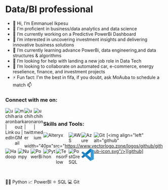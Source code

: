 # Data/BI professional

- 👋 Hi, I’m Emmanuel Ikpesu
- 👋 I'm proficient in business/data analytics and data science
- 🔭 I’m currently working on a Predictive PowerBi Dashboard
- 👀 I’m interested in  uncovering investment insights and delivering innovative business solutions
- 🌱 I’m currently learning advance PowerBi, data engineering,and data structures & algorithms
- 🤔 I’m looking for help with landing a new job role in Data Tech
- 💞️ I’m looking to collaborate on automated car, e-commerce, energy reselience, finance, and investment projects
- ⚡ Fun fact: I'm the best in fifa, if you doubt, ask MoAuba to schedule a match
📫
### Connect with me on: 

[<img align="left" alt="uchiharon | LinkedIn" width="30px" src="https://camo.githubusercontent.com/c8a9c5b414cd812ad6a97a46c29af67239ddaeae08c41724ff7d945fb4c047e5/68747470733a2f2f6564656e742e6769746875622e696f2f537570657254696e7949636f6e732f696d616765732f7376672f6c696e6b6564696e2e737667" />][linkedin]
<a href="mailto:emmanarutops2@gmail.com"><img align="left" alt="mariabarkouzou | GMail" width="30px" src="https://camo.githubusercontent.com/4a3dd8d10a27c272fd04b2ce8ed1a130606f95ea6a76b5e19ce8b642faa18c27/68747470733a2f2f6564656e742e6769746875622e696f2f537570657254696e7949636f6e732f696d616765732f7376672f676d61696c2e737667" />
[<img align="left" alt="uchiharon | twitter" width="30px"
src="https://www.vectorlogo.zone/logos/twitter/twitter-tile.svg" />][twitter]
[<img align="left" alt="uchiharon | medium" width="30px"
src="https://www.vectorlogo.zone/logos/medium/medium-icon.svg" />][medium]

  <br/>

  

### Skills and Tools:


  
[<img align="left" alt="Alteryx" width="80px" src="https://iconape.com/wp-content/files/jq/351784/svg/351784.svg"/>][github]
[<img align="left" alt="AWS" width="40px" src="https://www.vectorlogo.zone/logos/amazon_aws/amazon_aws-icon.svg"/>][github]
[<img align="left" alt="Azure" width="40px" src="https://www.vectorlogo.zone/logos/microsoft_azure/microsoft_azure-icon.svg"/>][github]
[<img align="left" alt="Git" width="40px" src="https://www.vectorlogo.zone/logos/git-scm/git-scm-icon.svg"/>][github]
[<img align="left" alt="github" width="40px"src="https://www.vectorlogo.zone/logos/github/github-icon.svg"/>][github]
[<img align="left" alt="Hadoop" width="40px" src="https://www.vectorlogo.zone/logos/apache_hadoop/apache_hadoop-icon.svg"/>][github]
[<img align="left" alt="Numpy" width="40px" src="https://www.vectorlogo.zone/logos/numpy/numpy-icon.svg"/>][github]
[<img align="left" alt="PowerBi" width="40px" src="https://www.vectorlogo.zone/logos/microsoft_powerbi/microsoft_powerbi-icon.svg"/>][github]
[<img align="left" alt="Python" width="40px"  src="https://www.vectorlogo.zone/logos/python/python-icon.svg"/>][github]
[<img align="left" alt="TensorFlow" width="40px" src="https://www.vectorlogo.zone/logos/tensorflow/tensorflow-icon.svg"/>][github]
[<img align="left" alt="PostGreSQL" width="40px" src="https://www.vectorlogo.zone/logos/postgresql/postgresql-icon.svg"/>][github]
[<img align="left" alt="VS Code" src="https://raw.githubusercontent.com/devicons/devicon/2ae2a900d2f041da66e950e4d48052658d850630/icons/vscode/vscode-original.svg" width="40px"/>][github]

     
<br/>
<br/>
<br/>

  
  

  👩‍💻 Python
  📈 PowerBI
  ⚛ SQL
  💻 Git





  
  
  
  
  
  
  
  
[linkedin]: https://www.linkedin.com/in/emmanuel-ikpesu-393708132/
[github]: https://github.com/uchiharon
[twitter]: https://twitter.com/IkpesuE
[medium]: https://medium.com/@emmanarutops2

